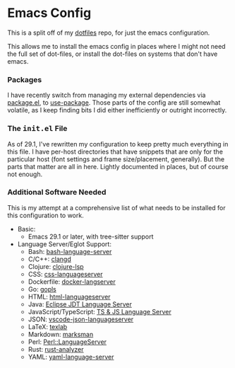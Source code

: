 # Emacs Config

This is a split off of my [dotfiles](https://github.com/rjray/dotfiles) repo,
for just the emacs configuration.

This allows me to install the emacs config in places where I might not need
the full set of dot-files, or install the dot-files on systems that don't
have emacs.

### Packages

I have recently switch from managing my external dependencies via
[package.el](http://wikemacs.org/wiki/Package.el), to
[use-package](https://github.com/jwiegley/use-package).
Those parts of the config are still somewhat volatile, as I keep finding bits
I did either inefficiently or outright incorrectly.

### The <kbd>init.el</kbd> File

As of 29.1, I've rewritten my configuration to keep pretty much everything in
this file. I have per-host directories that have snippets that are only for the
particular host (font settings and frame size/placement, generally). But the
parts that matter are all in here. Lightly documented in places, but of course
not enough.

### Additional Software Needed

This is my attempt at a comprehensive list of what needs to be installed for
this configuration to work.

* Basic:
    * Emacs 29.1 or later, with tree-sitter support
* Language Server/Eglot Support:
    * Bash: [bash-language-server](https://github.com/mads-hartmann/bash-language-server)
    * C/C++: [clangd](https://clangd.llvm.org/)
    * Clojure: [clojure-lsp](https://clojure-lsp.io/)
    * CSS: [css-languageserver](https://github.com/hrsh7th/vscode-langservers-extracted)
    * Dockerfile: [docker-langserver](https://github.com/rcjsuen/dockerfile-language-server-nodejs)
    * Go: [gopls](https://github.com/golang/tools/tree/master/gopls)
    * HTML: [html-languageserver](https://github.com/hrsh7th/vscode-langservers-extracted)
    * Java: [Eclipse JDT Language Server](https://github.com/eclipse/eclipse.jdt.ls)
    * JavaScript/TypeScript: [TS & JS Language Server](https://github.com/theia-ide/typescript-language-server)
    * JSON: [vscode-json-languageserver](https://github.com/hrsh7th/vscode-langservers-extracted)
    * LaTeX: [texlab](https://github.com/latex-lsp/texlab)
    * Markdown: [marksman](https://github.com/artempyanykh/marksman)
    * Perl: [Perl::LanguageServer](https://github.com/richterger/Perl-LanguageServer)
    * Rust: [rust-analyzer](https://github.com/rust-analyzer/rust-analyzer)
    * YAML: [yaml-language-server](https://github.com/redhat-developer/yaml-language-server)
